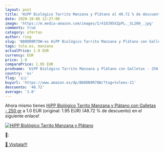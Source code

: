 ```yaml
---
layout: post
title: 'HiPP Biológico Tarrito Manzana y Plátano al 48.72 % de descuento'
date: 2020-10-06 12:27:00
image: 'https://m.media-amazon.com/images/I/41OJ05XZpPL._SL200_.jpg'
comments: true
category: ofertas
author: ring
slug: 'B00DN9R7OW-es HiPP Biológico Tarrito Manzana y Plátano con Galletas -...'
tags: tole.es, manzana
actualPrice: 1.0 EUR
currency: EUR
price: 1.0
comparePrice: 1.95 EUR
prodname: 'HiPP Biológico Tarrito Manzana y Plátano con Galletas - 250 gr'
country: 'es'
flag: '🇪🇸'
buyurl: 'https://www.amazon.es/dp/B00DN9R7OW/?tag=tolees-21'
descuento: '48.72'
average: '1.0'
---
```


Ahora mismo tienes [HiPP Biológico Tarrito Manzana y Plátano con Galletas - 250 gr](https://www.amazon.es/dp/B00DN9R7OW/?tag=tolees-21) a 1.0 EUR (original: 1.95 EUR) (48.72 %  de descuento) en el siguiente enlace!

[![HiPP Biológico Tarrito Manzana y Plátano](https://m.media-amazon.com/images/I/41OJ05XZpPL._SL200_.jpg)](https://www.amazon.es/dp/B00DN9R7OW/?tag=tolees-21)

🔎:


[🛒 Visítala!!!](https://www.amazon.es/dp/B00DN9R7OW/?tag=tolees-21)
